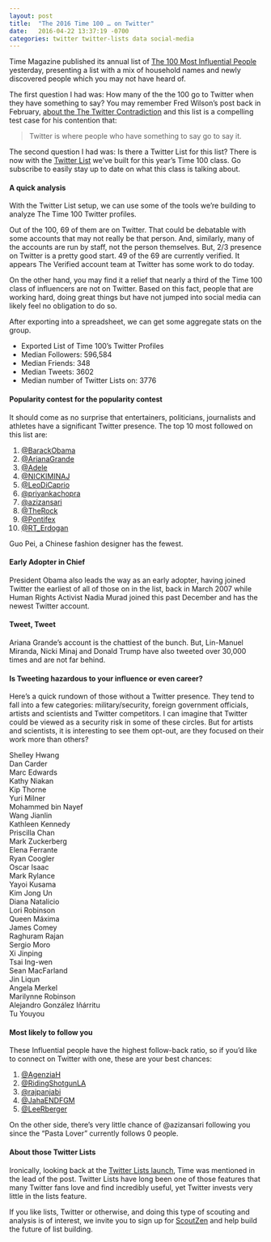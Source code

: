 ```yaml
---
layout: post
title:  "The 2016 Time 100 … on Twitter"
date:   2016-04-22 13:37:19 -0700
categories: twitter twitter-lists data social-media
---
```

Time Magazine published its annual list of [The 100 Most Influential People](http://time.com/collection/2016-time-100/)
yesterday, presenting a list with a mix of household names and newly discovered
people which you may not have heard of.

The first question I had was: How many of the the 100 go to Twitter when they
have something to say? You may remember Fred Wilson’s post back in February,
[about the The Twitter Contradiction](http://avc.com/2016/02/the-twitter-contradiction/)
and this list is a compelling test case for his contention that:

> Twitter is where people who have something to say go to say it.

The second question I had was: Is there a Twitter List for this list? There is
now with the [Twitter List](https://twitter.com/scoutzen/lists/time-100-most-influential)
we’ve built for this year’s Time 100 class. Go subscribe to easily stay up to
date on what this class is talking about.

#### A quick analysis

With the Twitter List setup, we can use some of the tools we’re building to
analyze The Time 100 Twitter profiles.

Out of the 100, 69 of them are on Twitter. That could be debatable with some
accounts that may not really be that person. And, similarly, many of the
accounts are run by staff, not the person themselves. But, 2/3 presence on
Twitter is a pretty good start. 49 of the 69 are currently verified. It appears
The Verified account team at Twitter has some work to do today.

On the other hand, you may find it a relief that nearly a third of the Time 100
class of influencers are not on Twitter. Based on this fact, people that are
working hard, doing great things but have not jumped into social media can
likely feel no obligation to do so.

After exporting into a spreadsheet, we can get some aggregate stats on the
group.

* Exported List of Time 100’s Twitter Profiles
* Median Followers: 596,584
* Median Friends: 348
* Median Tweets: 3602
* Median number of Twitter Lists on: 3776

#### Popularity contest for the popularity contest

It should come as no surprise that entertainers, politicians, journalists and
athletes have a significant Twitter presence. The top 10 most followed on this
list are:

1. [@BarackObama](https://twitter.com/BarackObama)
2. [@ArianaGrande](https://twitter.com/ArianaGrande)
3. [@Adele](https://twitter.com/Adele)
4. [@NICKIMINAJ](https://twitter.com/NICKIMINAJ)
5. [@LeoDiCaprio](https://twitter.com/LeoDiCaprio)
6. [@priyankachopra](https://twitter.com/priyankachopra)
7. [@azizansari](https://twitter.com/azizansari)
8. [@TheRock](https://twitter.com/TheRock)
9. [@Pontifex](https://twitter.com/Pontifex)
10. [@RT_Erdogan](https://twitter.com/RT_Erdogan)

Guo Pei, a Chinese fashion designer has the fewest.

#### Early Adopter in Chief

President Obama also leads the way as an early adopter, having joined Twitter
the earliest of all of those on in the list, back in March 2007 while Human
Rights Activist Nadia Murad joined this past December and has the newest Twitter
account.

#### Tweet, Tweet

Ariana Grande’s account is the chattiest of the bunch. But, Lin-Manuel Miranda,
Nicki Minaj and Donald Trump have also tweeted over 30,000 times and are not far
behind.

#### Is Tweeting hazardous to your influence or even career?

Here’s a quick rundown of those without a Twitter presence. They tend to fall
into a few categories: military/security, foreign government officials, artists
and scientists and Twitter competitors. I can imagine that Twitter could be
viewed as a security risk in some of these circles. But for artists and
scientists, it is interesting to see them opt-out, are they focused on their
work more than others?

Shelley Hwang  
Dan Carder  
Marc Edwards  
Kathy Niakan  
Kip Thorne  
Yuri Milner  
Mohammed bin Nayef  
Wang Jianlin  
Kathleen Kennedy  
Priscilla Chan  
Mark Zuckerberg  
Elena Ferrante  
Ryan Coogler  
Oscar Isaac  
Mark Rylance  
Yayoi Kusama  
Kim Jong Un  
Diana Natalicio  
Lori Robinson  
Queen Máxima  
James Comey  
Raghuram Rajan  
Sergio Moro  
Xi Jinping  
Tsai Ing-wen  
Sean MacFarland  
Jin Liqun  
Angela Merkel  
Marilynne Robinson  
Alejandro González Iñárritu  
Tu Youyou  

#### Most likely to follow you

These Influential people have the highest follow-back ratio, so if you’d like to
connect on Twitter with one, these are your best chances:

1. [@AgenziaH](https://www.twitter.com/AgenziaH)
2. [@RidingShotgunLA](https://www.twitter.com/RidingShotgunLA)
3. [@rajpanjabi](https://www.twitter.com/rajpanjabi)
4. [@JahaENDFGM](https://www.twitter.com/JahaENDFGM)
5. [@LeeRberger](https://www.twitter.com/LeeRberger)

On the other side, there’s very little chance of @azizansari following you since
the “Pasta Lover” currently follows 0 people.

#### About those Twitter Lists

Ironically, looking back at the [Twitter Lists launch](https://blog.twitter.com/2009/theres-a-list-for-that),
Time was mentioned in the lead of the post. Twitter Lists have long been one of
those features that many Twitter fans love and find incredibly useful, yet
Twitter invests very little in the lists feature.

If you like lists, Twitter or otherwise, and doing this type of scouting and
analysis is of interest, we invite you to sign up for [ScoutZen](https://www.scoutzen.com/)
and help build the future of list building.
